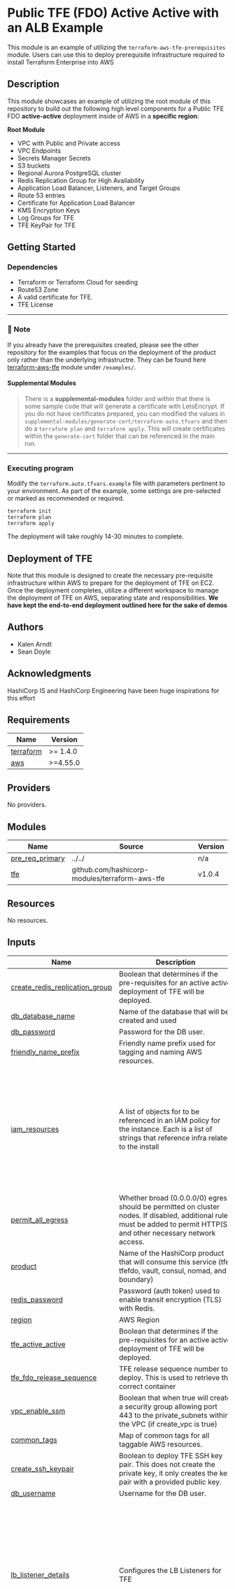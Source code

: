 # Public TFE (FDO) Active Active with an ALB Example

This module is an example of utilizing the `terraform-aws-tfe-prerequisites` module. Users can use this to deploy prerequisite infrastructure required to install Terraform Enterprise into AWS 

## Description

This module showcases an example of utilizing the root module of this repository to build out the following high level components for a Public TFE FDO **active-active** deployment inside of AWS in a **specific region**:  

**Root Module**  
-  VPC with Public and Private access  
-  VPC Endpoints  
-  Secrets Manager Secrets  
-  S3 buckets  
-  Regional Aurora PostgreSQL cluster  
-  Redis Replication Group for High Availability  
-  Application Load Balancer, Listeners, and Target Groups  
-  Route 53 entries 
-   Certificate for Application Load Balancer 
-  KMS Encryption Keys  
-  Log Groups for TFE  
-  TFE KeyPair for TFE  

## Getting Started

### Dependencies

* Terraform or Terraform Cloud for seeding
* Route53 Zone
* A valid certificate for TFE.
* TFE License

---

### 📝 Note
If you already have the prerequisites created, please see the other repository for the examples that focus on the deployment of the product only rather than the underlying infrastructre. They can be found here [terraform-aws-tfe](https://github.com/hashicorp-modules/terraform-aws-tfe-prerequisites/tree/33-refactor/) module under `/examples/`.  

#### Supplemental Modules
>There is a **supplemental-modules** folder and within that there is some sample code that will generate a certificate with LetsEncrypt. If you do not have certificates prepared, you can modified the values in `supplemental-modules/generate-cert/terraform-auto.tfvars` and then do a `terraform plan` and `terraform apply`. This will create certificates within the `generate-cert` folder that can be referenced in the main run.

---

### Executing program

Modify the `terraform.auto.tfvars.example` file with parameters pertinent to your environment.  As part of the example, some settings are pre-selected or marked as recommended or required. 


``` hcl
terraform init
terraform plan
terraform apply
```

The deployment will take roughly 14-30 minutes to complete.  



## Deployment of TFE  

Note that this module is designed to create the necessary pre-requisite infrastructure within AWS to prepare for the deployment of TFE on EC2.  Once the deployment completes, utilize a different workspace to manage the deployment of TFE on AWS, separating state and responsibilities.  **We have kept the end-to-end deployment outlined here for the sake of demos**


## Authors

* Kalen Arndt  
* Sean Doyle  


## Acknowledgments

HashiCorp IS and HashiCorp Engineering have been huge inspirations for this effort

<!-- BEGIN_TF_DOCS -->
## Requirements

| Name | Version |
|------|---------|
| <a name="requirement_terraform"></a> [terraform](#requirement\_terraform) | >= 1.4.0 |
| <a name="requirement_aws"></a> [aws](#requirement\_aws) | >=4.55.0 |

## Providers

No providers.

## Modules

| Name | Source | Version |
|------|--------|---------|
| <a name="module_pre_req_primary"></a> [pre\_req\_primary](#module\_pre\_req\_primary) | ../../ | n/a |
| <a name="module_tfe"></a> [tfe](#module\_tfe) | github.com/hashicorp-modules/terraform-aws-tfe | v1.0.4 |

## Resources

No resources.

## Inputs

| Name | Description | Type | Default | Required |
|------|-------------|------|---------|:--------:|
| <a name="input_create_redis_replication_group"></a> [create\_redis\_replication\_group](#input\_create\_redis\_replication\_group) | Boolean that determines if the pre-requisites for an active active deployment of TFE will be deployed. | `bool` | n/a | yes |
| <a name="input_db_database_name"></a> [db\_database\_name](#input\_db\_database\_name) | Name of the database that will be created and used | `string` | n/a | yes |
| <a name="input_db_password"></a> [db\_password](#input\_db\_password) | Password for the DB user. | `string` | n/a | yes |
| <a name="input_friendly_name_prefix"></a> [friendly\_name\_prefix](#input\_friendly\_name\_prefix) | Friendly name prefix used for tagging and naming AWS resources. | `string` | n/a | yes |
| <a name="input_iam_resources"></a> [iam\_resources](#input\_iam\_resources) | A list of objects for to be referenced in an IAM policy for the instance.  Each is a list of strings that reference infra related to the install | <pre>object({<br>    bucket_arns             = optional(list(string), [])<br>    kms_key_arns            = optional(list(string), [])<br>    secret_manager_arns     = optional(list(string), [])<br>    log_group_arn           = optional(string, "")<br>    log_forwarding_enabled  = optional(bool, true)<br>    role_name               = optional(string, "deployment-role")<br>    policy_name             = optional(string, "deployment-policy")<br>    ssm_enable              = optional(bool, false)<br>    custom_tbw_ecr_repo_arn = optional(string, "")<br>  })</pre> | n/a | yes |
| <a name="input_permit_all_egress"></a> [permit\_all\_egress](#input\_permit\_all\_egress) | Whether broad (0.0.0.0/0) egress should be permitted on cluster nodes. If disabled, additional rules must be added to permit HTTP(S) and other necessary network access. | `bool` | n/a | yes |
| <a name="input_product"></a> [product](#input\_product) | Name of the HashiCorp product that will consume this service (tfe, tfefdo, vault, consul, nomad, and boundary) | `string` | n/a | yes |
| <a name="input_redis_password"></a> [redis\_password](#input\_redis\_password) | Password (auth token) used to enable transit encryption (TLS) with Redis. | `string` | n/a | yes |
| <a name="input_region"></a> [region](#input\_region) | AWS Region | `string` | n/a | yes |
| <a name="input_tfe_active_active"></a> [tfe\_active\_active](#input\_tfe\_active\_active) | Boolean that determines if the pre-requisites for an active active deployment of TFE will be deployed. | `bool` | n/a | yes |
| <a name="input_tfe_fdo_release_sequence"></a> [tfe\_fdo\_release\_sequence](#input\_tfe\_fdo\_release\_sequence) | TFE release sequence number to deploy. This is used to retrieve the correct container | `string` | n/a | yes |
| <a name="input_vpc_enable_ssm"></a> [vpc\_enable\_ssm](#input\_vpc\_enable\_ssm) | Boolean that when true will create a security group allowing port 443 to the private\_subnets within the VPC (if create\_vpc is true) | `bool` | n/a | yes |
| <a name="input_common_tags"></a> [common\_tags](#input\_common\_tags) | Map of common tags for all taggable AWS resources. | `map(string)` | `{}` | no |
| <a name="input_create_ssh_keypair"></a> [create\_ssh\_keypair](#input\_create\_ssh\_keypair) | Boolean to deploy TFE SSH key pair. This does not create the private key, it only creates the key pair with a provided public key. | `bool` | `false` | no |
| <a name="input_db_username"></a> [db\_username](#input\_db\_username) | Username for the DB user. | `string` | `"tfe"` | no |
| <a name="input_lb_listener_details"></a> [lb\_listener\_details](#input\_lb\_listener\_details) | Configures the LB Listeners for TFE | <pre>object({<br>    tfe_api = optional(object({<br>      create      = optional(bool, true)<br>      port        = optional(number, 443)<br>      ssl_policy  = optional(string, "ELBSecurityPolicy-2016-08")<br>      action_type = optional(string, "forward")<br>    }), {})<br>    tfe_console = optional(object({<br>      create      = optional(bool, true)<br>      port        = optional(number, 8800)<br>      ssl_policy  = optional(string, "ELBSecurityPolicy-2016-08")<br>      action_type = optional(string, "forward")<br>    }), {})<br>  })</pre> | `{}` | no |
| <a name="input_lb_sg_rules_details"></a> [lb\_sg\_rules\_details](#input\_lb\_sg\_rules\_details) | Object map for various Security Group Rules as pertains to the Load Balancer for TFE | <pre>object({<br>    tfe_api_ingress = optional(object({<br>      type        = optional(string, "ingress")<br>      create      = optional(bool, true)<br>      from_port   = optional(string, "443")<br>      to_port     = optional(string, "443")<br>      protocol    = optional(string, "tcp")<br>      cidr_blocks = optional(list(string), [])<br>      description = optional(string, "Allow 443 traffic inbound for TFE")<br>    }), {})<br>    tfe_console_ingress = optional(object({<br>      type        = optional(string, "ingress")<br>      create      = optional(bool, true)<br>      from_port   = optional(string, "8800")<br>      to_port     = optional(string, "8800")<br>      protocol    = optional(string, "tcp")<br>      cidr_blocks = optional(list(string), [])<br>      description = optional(string, "Allow 8800 traffic inbound for TFE")<br>    }), {})<br>    egress = optional(object({<br>      create      = optional(bool, true)<br>      type        = optional(string, "egress")<br>      from_port   = optional(string, "0")<br>      to_port     = optional(string, "0")<br>      protocol    = optional(string, "-1")<br>      cidr_blocks = optional(list(string), ["0.0.0.0/0"])<br>      description = optional(string, "Allow traffic outbound for TFE")<br>    }), {})<br>  })</pre> | `{}` | no |
| <a name="input_lb_target_groups"></a> [lb\_target\_groups](#input\_lb\_target\_groups) | Object map that creates the LB target groups for the enterprise products | <pre>object({<br>    tfe_api = optional(object({<br>      create               = optional(bool, true)<br>      description          = optional(string, "Target Group for TLS API/Web application traffic")<br>      name                 = optional(string, "tfe-tls-tg")<br>      deregistration_delay = optional(number, 60)<br>      port                 = optional(number, 443)<br>      protocol             = optional(string, "HTTPS")<br>      health_check = optional(object({<br>        enabled             = optional(bool, true)<br>        port                = optional(number, 443)<br>        healthy_threshold   = optional(number, 2)<br>        unhealthy_threshold = optional(number, 3)<br>        timeout             = optional(number, 5)<br>        interval            = optional(number, 15)<br>        matcher             = optional(string, "200")<br>        path                = optional(string, "/_health_check")<br>        protocol            = optional(string, "HTTPS")<br>      }), {})<br>    }), {})<br>    tfe_console = optional(object({<br>      create               = optional(bool, true)<br>      name                 = optional(string, "tfe-console-tg")<br>      description          = optional(string, "Target Group for TFE/Replicated web admin console traffic")<br>      deregistration_delay = optional(number, 60)<br>      port                 = optional(number, 8800)<br>      protocol             = optional(string, "HTTPS")<br>      health_check = optional(object({<br>        enabled             = optional(bool, true)<br>        port                = optional(number, 8800)<br>        healthy_threshold   = optional(number, 2)<br>        unhealthy_threshold = optional(number, 3)<br>        timeout             = optional(number, 5)<br>        interval            = optional(number, 15)<br>        matcher             = optional(string, "200-299")<br>        path                = optional(string, "/ping")<br>        protocol            = optional(string, "HTTPS")<br>      }), {})<br>    }), {})<br>  })</pre> | `{}` | no |
| <a name="input_lb_type"></a> [lb\_type](#input\_lb\_type) | Type of load balancer that will be provisioned as a part of the module execution (if specified). | `string` | `"network"` | no |
| <a name="input_log_forwarding_enabled"></a> [log\_forwarding\_enabled](#input\_log\_forwarding\_enabled) | Boolean that when true, will enable log forwarding to Cloud Watch | `bool` | `true` | no |
| <a name="input_log_forwarding_type"></a> [log\_forwarding\_type](#input\_log\_forwarding\_type) | Which type of log forwarding to configure. For any of these,`var.log_forwarding_enabled` must be set to `true`. For  S3, specify `s3` and supply a value for `var.s3_log_bucket_name`, for Cloudwatch specify `cloudwatch` and `var.cloudwatch_log_group_name`, for custom, specify `custom` and supply a valid fluentbit config in `var.custom_fluent_bit_config`. | `string` | `"s3"` | no |
| <a name="input_route53_failover_record"></a> [route53\_failover\_record](#input\_route53\_failover\_record) | If set, creates a Route53 failover record.  Ensure that the record name is the same between both modules.  Also, the Record ID needs to be unique per module | <pre>object({<br>    create              = optional(bool, true)<br>    set_id              = optional(string, "fso1")<br>    lb_failover_primary = optional(bool, true)<br>    record_name         = optional(string)<br>  })</pre> | `{}` | no |
| <a name="input_route53_zone_name"></a> [route53\_zone\_name](#input\_route53\_zone\_name) | Route 53 public zone name | `string` | `""` | no |
| <a name="input_s3_buckets"></a> [s3\_buckets](#input\_s3\_buckets) | Object Map that contains the configuration for the S3 logging and bootstrap bucket configuration. | <pre>object({<br>    bootstrap = optional(object({<br>      create                              = optional(bool, true)<br>      bucket_name                         = optional(string, "tfe-bootstrap-bucket")<br>      description                         = optional(string, "Bootstrap bucket for the TFE instances and install")<br>      versioning                          = optional(bool, true)<br>      force_destroy                       = optional(bool, false)<br>      replication                         = optional(bool)<br>      replication_destination_bucket_arn  = optional(string)<br>      replication_destination_kms_key_arn = optional(string)<br>      replication_destination_region      = optional(string)<br>      encrypt                             = optional(bool, true)<br>      bucket_key_enabled                  = optional(bool, true)<br>      kms_key_arn                         = optional(string)<br>      sse_s3_managed_key                  = optional(bool, false)<br>      is_secondary_region                 = optional(bool, false)<br>    }), {})<br>    tfe_app = optional(object({<br>      create                              = optional(bool, true)<br>      bucket_name                         = optional(string, "tfe-app-bucket")<br>      description                         = optional(string, "Object store for TFE")<br>      versioning                          = optional(bool, true)<br>      force_destroy                       = optional(bool, false)<br>      replication                         = optional(bool)<br>      replication_destination_bucket_arn  = optional(string)<br>      replication_destination_kms_key_arn = optional(string)<br>      replication_destination_region      = optional(string)<br>      encrypt                             = optional(bool, true)<br>      bucket_key_enabled                  = optional(bool, true)<br>      kms_key_arn                         = optional(string)<br>      sse_s3_managed_key                  = optional(bool, false)<br>      is_secondary_region                 = optional(bool, false)<br>    }), {})<br>    logging = optional(object({<br>      create                              = optional(bool, true)<br>      bucket_name                         = optional(string, "hashicorp-log-bucket")<br>      versioning                          = optional(bool, false)<br>      force_destroy                       = optional(bool, false)<br>      replication                         = optional(bool, false)<br>      replication_destination_bucket_arn  = optional(string)<br>      replication_destination_kms_key_arn = optional(string)<br>      replication_destination_region      = optional(string)<br>      encrypt                             = optional(bool, true)<br>      bucket_key_enabled                  = optional(bool, true)<br>      kms_key_arn                         = optional(string)<br>      sse_s3_managed_key                  = optional(bool, false)<br>      lifecycle_enabled                   = optional(bool, true)<br>      lifecycle_expiration_days           = optional(number, 7)<br>      is_secondary_region                 = optional(bool, false)<br>    }), {})<br>  })</pre> | `{}` | no |
| <a name="input_secretsmanager_secrets"></a> [secretsmanager\_secrets](#input\_secretsmanager\_secrets) | Object Map that contains various TFE secrets that will be created and stored in AWS Secrets Manager. | <pre>object({<br>    tfe = optional(object({<br>      license = optional(object({<br>        name        = optional(string, "tfe-license")<br>        description = optional(string, "License for TFE FDO")<br>        data        = optional(string, null)<br>        path        = optional(string, null)<br>      }))<br>      enc_password = optional(object({<br>        name        = optional(string, "enc-password")<br>        description = optional(string, "Encryption password used in the TFE installation")<br>        data        = optional(string, null)<br>        generate    = optional(bool, true)<br>      }))<br>      console_password = optional(object({<br>        name        = optional(string, "console-password")<br>        description = optional(string, "Console password used in the TFE installation")<br>        data        = optional(string, null)<br>        generate    = optional(bool, true)<br>      }))<br>    }))<br>    ca_certificate_bundle = optional(object({<br>      name        = optional(string, null)<br>      path        = optional(string, null)<br>      description = optional(string, "TFE BYO CA certificate bundle")<br>      data        = optional(string, null)<br>    }))<br>    cert_pem_secret = optional(object({<br>      name        = optional(string, null)<br>      path        = optional(string, null)<br>      description = optional(string, "TFE BYO PEM-encoded TLS certificate")<br>      data        = optional(string, null)<br>    }))<br>    cert_pem_private_key_secret = optional(object({<br>      name        = optional(string, null)<br>      path        = optional(string, null)<br>      description = optional(string, "TFE BYO PEM-encoded TLS private key")<br>      data        = optional(string, null)<br>    }))<br>    replicated_license = optional(object({<br>      name        = optional(string, "tfe-replicated-license")<br>      path        = optional(string, null)<br>      description = optional(string, "license")<br>      data        = optional(string, null)<br>    }))<br>  })</pre> | `{}` | no |
| <a name="input_ssh_public_key"></a> [ssh\_public\_key](#input\_ssh\_public\_key) | Public key material for TFE SSH Key Pair. | `string` | `null` | no |

## Outputs

| Name | Description |
|------|-------------|
| <a name="output_acm_certificate_arn"></a> [acm\_certificate\_arn](#output\_acm\_certificate\_arn) | The ARN of the certificate |
| <a name="output_acm_certificate_status"></a> [acm\_certificate\_status](#output\_acm\_certificate\_status) | Status of the certificate |
| <a name="output_acm_distinct_domain_names"></a> [acm\_distinct\_domain\_names](#output\_acm\_distinct\_domain\_names) | List of distinct domains names used for the validation |
| <a name="output_acm_validation_domains"></a> [acm\_validation\_domains](#output\_acm\_validation\_domains) | List of distinct domain validation options. This is useful if subject alternative names contain wildcards |
| <a name="output_acm_validation_route53_record_fqdns"></a> [acm\_validation\_route53\_record\_fqdns](#output\_acm\_validation\_route53\_record\_fqdns) | List of FQDNs built using the zone domain and name |
| <a name="output_asg_healthcheck_type"></a> [asg\_healthcheck\_type](#output\_asg\_healthcheck\_type) | Type of health check that is associated with the AWS autoscaling group. |
| <a name="output_asg_hook_value"></a> [asg\_hook\_value](#output\_asg\_hook\_value) | Value for the `asg-hook` tag that will be attatched to the TFE instance in the other module. Use this value to ensure the lifecycle hook is updated during deployment. |
| <a name="output_asg_name"></a> [asg\_name](#output\_asg\_name) | Name of the AWS autoscaling group that was created during the run. |
| <a name="output_asg_target_group_arns"></a> [asg\_target\_group\_arns](#output\_asg\_target\_group\_arns) | List of the target group ARNs that are used for the AWS autoscaling group |
| <a name="output_ca_certificate_bundle_secret_arn"></a> [ca\_certificate\_bundle\_secret\_arn](#output\_ca\_certificate\_bundle\_secret\_arn) | AWS Secrets Manager TFE BYO CA certificate secret ARN. |
| <a name="output_cert_pem_private_key_secret_arn"></a> [cert\_pem\_private\_key\_secret\_arn](#output\_cert\_pem\_private\_key\_secret\_arn) | AWS Secrets Manager TFE BYO CA certificate private key secret ARN. |
| <a name="output_cert_pem_secret_arn"></a> [cert\_pem\_secret\_arn](#output\_cert\_pem\_secret\_arn) | AWS Secrets Manager TFE BYO CA certificate private key secret ARN. |
| <a name="output_cloudwatch_log_group_name"></a> [cloudwatch\_log\_group\_name](#output\_cloudwatch\_log\_group\_name) | AWS CloudWatch Log Group Name. |
| <a name="output_db_additional_cluster_endpoints"></a> [db\_additional\_cluster\_endpoints](#output\_db\_additional\_cluster\_endpoints) | A map of additional cluster endpoints and their attributes |
| <a name="output_db_cluster_arn"></a> [db\_cluster\_arn](#output\_db\_cluster\_arn) | Amazon Resource Name (ARN) of cluster |
| <a name="output_db_cluster_cloudwatch_log_groups"></a> [db\_cluster\_cloudwatch\_log\_groups](#output\_db\_cluster\_cloudwatch\_log\_groups) | Map of CloudWatch log groups created and their attributes |
| <a name="output_db_cluster_database_name"></a> [db\_cluster\_database\_name](#output\_db\_cluster\_database\_name) | Name for an automatically created database on cluster creation |
| <a name="output_db_cluster_endpoint"></a> [db\_cluster\_endpoint](#output\_db\_cluster\_endpoint) | Writer endpoint for the cluster |
| <a name="output_db_cluster_engine_version_actual"></a> [db\_cluster\_engine\_version\_actual](#output\_db\_cluster\_engine\_version\_actual) | The running version of the cluster database |
| <a name="output_db_cluster_id"></a> [db\_cluster\_id](#output\_db\_cluster\_id) | The RDS Cluster Identifier |
| <a name="output_db_cluster_instances"></a> [db\_cluster\_instances](#output\_db\_cluster\_instances) | A map of cluster instances and their attributes |
| <a name="output_db_cluster_members"></a> [db\_cluster\_members](#output\_db\_cluster\_members) | List of RDS Instances that are a part of this cluster |
| <a name="output_db_cluster_port"></a> [db\_cluster\_port](#output\_db\_cluster\_port) | The database port |
| <a name="output_db_cluster_reader_endpoint"></a> [db\_cluster\_reader\_endpoint](#output\_db\_cluster\_reader\_endpoint) | A read-only endpoint for the cluster, automatically load-balanced across replicas |
| <a name="output_db_cluster_resource_id"></a> [db\_cluster\_resource\_id](#output\_db\_cluster\_resource\_id) | The RDS Cluster Resource ID |
| <a name="output_db_cluster_role_associations"></a> [db\_cluster\_role\_associations](#output\_db\_cluster\_role\_associations) | A map of IAM roles associated with the cluster and their attributes |
| <a name="output_db_enhanced_monitoring_iam_role_arn"></a> [db\_enhanced\_monitoring\_iam\_role\_arn](#output\_db\_enhanced\_monitoring\_iam\_role\_arn) | The Amazon Resource Name (ARN) specifying the enhanced monitoring role |
| <a name="output_db_enhanced_monitoring_iam_role_name"></a> [db\_enhanced\_monitoring\_iam\_role\_name](#output\_db\_enhanced\_monitoring\_iam\_role\_name) | The name of the enhanced monitoring role |
| <a name="output_db_enhanced_monitoring_iam_role_unique_id"></a> [db\_enhanced\_monitoring\_iam\_role\_unique\_id](#output\_db\_enhanced\_monitoring\_iam\_role\_unique\_id) | Stable and unique string identifying the enhanced monitoring role |
| <a name="output_db_global_cluster_id"></a> [db\_global\_cluster\_id](#output\_db\_global\_cluster\_id) | ID of the global cluster that has been created (if specified.) |
| <a name="output_db_password"></a> [db\_password](#output\_db\_password) | The database master password |
| <a name="output_db_security_group_id"></a> [db\_security\_group\_id](#output\_db\_security\_group\_id) | The security group ID of the cluster |
| <a name="output_db_subnet_arns"></a> [db\_subnet\_arns](#output\_db\_subnet\_arns) | List of ARNs of database subnets |
| <a name="output_db_subnet_group"></a> [db\_subnet\_group](#output\_db\_subnet\_group) | ID of database subnet group |
| <a name="output_db_subnet_group_name"></a> [db\_subnet\_group\_name](#output\_db\_subnet\_group\_name) | Name of database subnet group |
| <a name="output_db_subnet_ids"></a> [db\_subnet\_ids](#output\_db\_subnet\_ids) | List of IDs of database subnets |
| <a name="output_db_subnets_cidr_blocks"></a> [db\_subnets\_cidr\_blocks](#output\_db\_subnets\_cidr\_blocks) | List of cidr\_blocks of database subnets |
| <a name="output_db_subnets_ipv6_cidr_blocks"></a> [db\_subnets\_ipv6\_cidr\_blocks](#output\_db\_subnets\_ipv6\_cidr\_blocks) | List of IPv6 cidr\_blocks of database subnets in an IPv6 enabled VPC |
| <a name="output_db_username"></a> [db\_username](#output\_db\_username) | The database master username |
| <a name="output_default_security_group_id"></a> [default\_security\_group\_id](#output\_default\_security\_group\_id) | The ID of the security group created by default on VPC creation |
| <a name="output_iam_instance_profile"></a> [iam\_instance\_profile](#output\_iam\_instance\_profile) | ARN of IAM Instance Profile for TFE Instance Role |
| <a name="output_iam_managed_policy_arn"></a> [iam\_managed\_policy\_arn](#output\_iam\_managed\_policy\_arn) | ARN of IAM Managed Policy for TFE Instance Role |
| <a name="output_iam_managed_policy_name"></a> [iam\_managed\_policy\_name](#output\_iam\_managed\_policy\_name) | Name of IAM Managed Policy for TFE Instance Role |
| <a name="output_iam_role_arn"></a> [iam\_role\_arn](#output\_iam\_role\_arn) | ARN of IAM Role in use by TFE Instances |
| <a name="output_iam_role_name"></a> [iam\_role\_name](#output\_iam\_role\_name) | Name of IAM Role in use by TFE Instances |
| <a name="output_kms_key_alias"></a> [kms\_key\_alias](#output\_kms\_key\_alias) | The KMS Key Alias |
| <a name="output_kms_key_alias_arn"></a> [kms\_key\_alias\_arn](#output\_kms\_key\_alias\_arn) | The KMS Key Alias arn |
| <a name="output_kms_key_arn"></a> [kms\_key\_arn](#output\_kms\_key\_arn) | The KMS key used to encrypt data. |
| <a name="output_launch_template_name"></a> [launch\_template\_name](#output\_launch\_template\_name) | Name of the AWS launch template that was created during the run |
| <a name="output_lb_arn"></a> [lb\_arn](#output\_lb\_arn) | The Resource Identifier of the LB |
| <a name="output_lb_dns_name"></a> [lb\_dns\_name](#output\_lb\_dns\_name) | The DNS name created with the LB |
| <a name="output_lb_internal"></a> [lb\_internal](#output\_lb\_internal) | Boolean value of the internal/external status of the LB.  Determines if the LB gets Elastic IPs assigned |
| <a name="output_lb_name"></a> [lb\_name](#output\_lb\_name) | Name of the LB |
| <a name="output_lb_security_group_ids"></a> [lb\_security\_group\_ids](#output\_lb\_security\_group\_ids) | List of security group IDs in use by the LB |
| <a name="output_lb_tg_arns"></a> [lb\_tg\_arns](#output\_lb\_tg\_arns) | List of target group ARNs for LB |
| <a name="output_lb_type"></a> [lb\_type](#output\_lb\_type) | Type of LB created (ALB or NLB) |
| <a name="output_lb_zone_id"></a> [lb\_zone\_id](#output\_lb\_zone\_id) | The Zone ID of the LB |
| <a name="output_private_route_table_ids"></a> [private\_route\_table\_ids](#output\_private\_route\_table\_ids) | List of IDs of private route tables |
| <a name="output_private_subnet_arns"></a> [private\_subnet\_arns](#output\_private\_subnet\_arns) | List of ARNs of private subnets |
| <a name="output_private_subnet_ids"></a> [private\_subnet\_ids](#output\_private\_subnet\_ids) | List of IDs of private subnets |
| <a name="output_private_subnets_cidr_blocks"></a> [private\_subnets\_cidr\_blocks](#output\_private\_subnets\_cidr\_blocks) | List of cidr\_blocks of private subnets |
| <a name="output_private_subnets_ipv6_cidr_blocks"></a> [private\_subnets\_ipv6\_cidr\_blocks](#output\_private\_subnets\_ipv6\_cidr\_blocks) | List of IPv6 cidr\_blocks of private subnets in an IPv6 enabled VPC |
| <a name="output_public_route_table_ids"></a> [public\_route\_table\_ids](#output\_public\_route\_table\_ids) | List of IDs of public route tables |
| <a name="output_public_subnet_arns"></a> [public\_subnet\_arns](#output\_public\_subnet\_arns) | List of ARNs of public subnets |
| <a name="output_public_subnet_ids"></a> [public\_subnet\_ids](#output\_public\_subnet\_ids) | List of IDs of public subnets |
| <a name="output_public_subnets_cidr_blocks"></a> [public\_subnets\_cidr\_blocks](#output\_public\_subnets\_cidr\_blocks) | List of cidr\_blocks of public subnets |
| <a name="output_public_subnets_ipv6_cidr_blocks"></a> [public\_subnets\_ipv6\_cidr\_blocks](#output\_public\_subnets\_ipv6\_cidr\_blocks) | List of IPv6 cidr\_blocks of public subnets in an IPv6 enabled VPC |
| <a name="output_redis_password"></a> [redis\_password](#output\_redis\_password) | Auth token that is used to access the Redis replication group. |
| <a name="output_redis_port"></a> [redis\_port](#output\_redis\_port) | Port that the redis cluster is listening on. |
| <a name="output_redis_primary_endpoint"></a> [redis\_primary\_endpoint](#output\_redis\_primary\_endpoint) | Address of the endpoint of the primary node in the replication group. |
| <a name="output_redis_replication_group_arn"></a> [redis\_replication\_group\_arn](#output\_redis\_replication\_group\_arn) | ARN of the created Redis replication group. |
| <a name="output_redis_security_group_id"></a> [redis\_security\_group\_id](#output\_redis\_security\_group\_id) | ID of redis security group |
| <a name="output_redis_security_group_ids"></a> [redis\_security\_group\_ids](#output\_redis\_security\_group\_ids) | List of security groups that are associated with the Redis replication group. |
| <a name="output_redis_security_group_name"></a> [redis\_security\_group\_name](#output\_redis\_security\_group\_name) | Name of redis security group |
| <a name="output_redis_subnet_arns"></a> [redis\_subnet\_arns](#output\_redis\_subnet\_arns) | List of ARNs of redis subnets |
| <a name="output_redis_subnet_group"></a> [redis\_subnet\_group](#output\_redis\_subnet\_group) | ID of redis subnet group |
| <a name="output_redis_subnet_group_name"></a> [redis\_subnet\_group\_name](#output\_redis\_subnet\_group\_name) | Name of redis subnet group |
| <a name="output_redis_subnets"></a> [redis\_subnets](#output\_redis\_subnets) | List of IDs of redis subnets |
| <a name="output_redis_subnets_cidr_blocks"></a> [redis\_subnets\_cidr\_blocks](#output\_redis\_subnets\_cidr\_blocks) | List of cidr\_blocks of redis subnets |
| <a name="output_redis_subnets_ipv6_cidr_blocks"></a> [redis\_subnets\_ipv6\_cidr\_blocks](#output\_redis\_subnets\_ipv6\_cidr\_blocks) | List of IPv6 cidr\_blocks of redis subnets in an IPv6 enabled VPC |
| <a name="output_region"></a> [region](#output\_region) | The AWS region where the resources have been created |
| <a name="output_replicated_license_secret_arn"></a> [replicated\_license\_secret\_arn](#output\_replicated\_license\_secret\_arn) | AWS Secrets Manager license secret ARN. |
| <a name="output_route53_failover_fqdn"></a> [route53\_failover\_fqdn](#output\_route53\_failover\_fqdn) | FQDN of failover LB Route53 record |
| <a name="output_route53_failover_record_name"></a> [route53\_failover\_record\_name](#output\_route53\_failover\_record\_name) | Name of the failover LB Route53 record name |
| <a name="output_route53_regional_fqdn"></a> [route53\_regional\_fqdn](#output\_route53\_regional\_fqdn) | FQDN of regional LB Route53 record |
| <a name="output_route53_regional_record_name"></a> [route53\_regional\_record\_name](#output\_route53\_regional\_record\_name) | Name of the regional LB Route53 record name |
| <a name="output_s3_bootstrap_bucket_arn"></a> [s3\_bootstrap\_bucket\_arn](#output\_s3\_bootstrap\_bucket\_arn) | ARN of S3 'bootstrap' bucket |
| <a name="output_s3_bootstrap_bucket_name"></a> [s3\_bootstrap\_bucket\_name](#output\_s3\_bootstrap\_bucket\_name) | Name of S3 'bootstrap' bucket. |
| <a name="output_s3_bootstrap_bucket_replication_policy"></a> [s3\_bootstrap\_bucket\_replication\_policy](#output\_s3\_bootstrap\_bucket\_replication\_policy) | Replication policy of the S3 'bootstrap' bucket. |
| <a name="output_s3_bucket_arn_list"></a> [s3\_bucket\_arn\_list](#output\_s3\_bucket\_arn\_list) | A list of the ARNs for the buckets that have been configured |
| <a name="output_s3_log_bucket_arn"></a> [s3\_log\_bucket\_arn](#output\_s3\_log\_bucket\_arn) | Name of S3 'logging' bucket. |
| <a name="output_s3_log_bucket_name"></a> [s3\_log\_bucket\_name](#output\_s3\_log\_bucket\_name) | Name of S3 'logging' bucket. |
| <a name="output_s3_log_bucket_replication_policy"></a> [s3\_log\_bucket\_replication\_policy](#output\_s3\_log\_bucket\_replication\_policy) | Replication policy of the S3 'logging' bucket. |
| <a name="output_s3_replication_iam_role_arn"></a> [s3\_replication\_iam\_role\_arn](#output\_s3\_replication\_iam\_role\_arn) | ARN of IAM Role for S3 replication. |
| <a name="output_s3_tfe_app_bucket_arn"></a> [s3\_tfe\_app\_bucket\_arn](#output\_s3\_tfe\_app\_bucket\_arn) | ARN of the S3 Terraform Enterprise Object Store bucket. |
| <a name="output_s3_tfe_app_bucket_name"></a> [s3\_tfe\_app\_bucket\_name](#output\_s3\_tfe\_app\_bucket\_name) | Name of S3 S3 Terraform Enterprise Object Store bucket. |
| <a name="output_s3_tfe_app_bucket_replication_policy"></a> [s3\_tfe\_app\_bucket\_replication\_policy](#output\_s3\_tfe\_app\_bucket\_replication\_policy) | Replication policy of the S3 Terraform Enterprise Object Store bucket. |
| <a name="output_secret_arn_list"></a> [secret\_arn\_list](#output\_secret\_arn\_list) | A list of AWS Secrets Manager Arns produced by the module |
| <a name="output_security_group_ids"></a> [security\_group\_ids](#output\_security\_group\_ids) | List of security groups that have been created during the run. |
| <a name="output_ssh_keypair_arn"></a> [ssh\_keypair\_arn](#output\_ssh\_keypair\_arn) | ARN of the keypair that was created (if specified). |
| <a name="output_ssh_keypair_fingerprint"></a> [ssh\_keypair\_fingerprint](#output\_ssh\_keypair\_fingerprint) | Fingerprint of TFE SSH Key Pair. |
| <a name="output_ssh_keypair_id"></a> [ssh\_keypair\_id](#output\_ssh\_keypair\_id) | ID of TFE SSH Key Pair. |
| <a name="output_ssh_keypair_name"></a> [ssh\_keypair\_name](#output\_ssh\_keypair\_name) | Name of the keypair that was created (if specified). |
| <a name="output_tfe_admin_console_url"></a> [tfe\_admin\_console\_url](#output\_tfe\_admin\_console\_url) | URL of TFE (Replicated) Admin Console based on `tfe_hostname` input. |
| <a name="output_tfe_secrets_arn"></a> [tfe\_secrets\_arn](#output\_tfe\_secrets\_arn) | AWS Secrets Manager `tfe` secrets ARN. |
| <a name="output_tfe_url"></a> [tfe\_url](#output\_tfe\_url) | URL of TFE application based on `tfe_hostname` input. |
| <a name="output_user_data_script"></a> [user\_data\_script](#output\_user\_data\_script) | base64 decoded user data script that is attached to the launch template |
| <a name="output_vpc_arn"></a> [vpc\_arn](#output\_vpc\_arn) | The ARN of the VPC |
| <a name="output_vpc_cidr_block"></a> [vpc\_cidr\_block](#output\_vpc\_cidr\_block) | The CIDR block of the VPC |
| <a name="output_vpc_id"></a> [vpc\_id](#output\_vpc\_id) | The ID of the VPC |
<!-- END_TF_DOCS -->